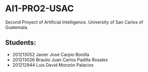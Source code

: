 # AI1-PRO2-USAC
Second Proyect of Artificial Intelligence. University of San Carlos of Guatemala.

## Students:
- 201213052 Javier José Carpio Bonilla
- 201213026 Braulio Juan Carlos Padilla Rosales
- 201212944 Luis David Monzón Palacios
